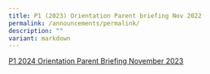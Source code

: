 ```yaml
---
title: P1 (2023) Orientation Parent briefing Nov 2022
permalink: /announcements/permalink/
description: ""
variant: markdown
---
```

[P1 2024 Orientation Parent Briefing November 2023](/files/SEMESTER%201%202024/p1%202024%20orientation%20parent%20briefing%20nov%202023.pdf)